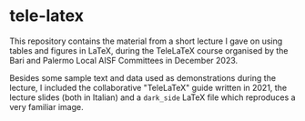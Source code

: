 # tele-latex

This repository contains the material from a short lecture I gave on using tables and figures in LaTeX, during the TeleLaTeX course organised by the Bari and Palermo Local AISF Committees in December 2023.

Besides some sample text and data used as demonstrations during the lecture, I included the collaborative "TeleLaTeX" guide written in 2021, the lecture slides (both in Italian) and a `dark_side` LaTeX file which reproduces a very familiar image.
